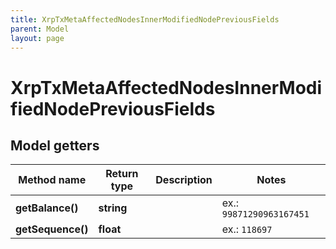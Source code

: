 ```yaml
---
title: XrpTxMetaAffectedNodesInnerModifiedNodePreviousFields
parent: Model
layout: page
---
```


# XrpTxMetaAffectedNodesInnerModifiedNodePreviousFields

## Model getters

Method name | Return type | Description | Notes
------------ | ------------- | ------------- | -------------
**getBalance()** | **string** |  | ex.: `99871290963167451`
**getSequence()** | **float** |  | ex.: `118697`

